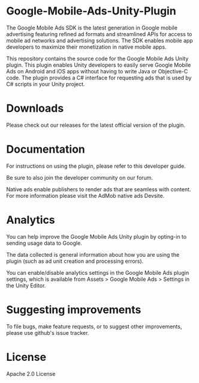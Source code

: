 # Google-Mobile-Ads-Unity-Plugin
The Google Mobile Ads SDK is the latest generation in Google mobile advertising featuring refined ad formats and streamlined APIs for access to mobile ad networks and advertising solutions. The SDK enables mobile app developers to maximize their monetization in native mobile apps.

This repository contains the source code for the Google Mobile Ads Unity plugin. This plugin enables Unity developers to easily serve Google Mobile Ads on Android and iOS apps without having to write Java or Objective-C code. The plugin provides a C# interface for requesting ads that is used by C# scripts in your Unity project.
# Downloads
Please check out our releases for the latest official version of the plugin.

# Documentation
For instructions on using the plugin, please refer to this developer guide.

Be sure to also join the developer community on our forum.

Native ads enable publishers to render ads that are seamless with content. For more information please visit the AdMob native ads Devsite.

# Analytics
You can help improve the Google Mobile Ads Unity plugin by opting-in to sending usage data to Google.

The data collected is general information about how you are using the plugin (such as ad unit creation and processing errors).

You can enable/disable analytics settings in the Google Mobile Ads plugin settings, which is available from Assets > Google Mobile Ads > Settings in the Unity Editor.

# Suggesting improvements
To file bugs, make feature requests, or to suggest other improvements, please use github's issue tracker.

# License

Apache 2.0 License
